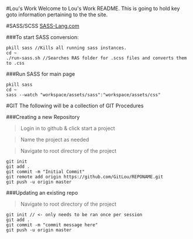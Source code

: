 #Lou's Work
Welcome to Lou's Work README. This is going to hold key goto information pertaining to the the site.

#SASS/SCSS
[SASS-Lang.com](http://sass-lang.com/)

###To start SASS conversion:
```
pkill sass //Kills all running sass instances.
cd ~
./run-sass.sh //Searches RAS folder for .scss files and converts them to .css
```
###Run SASS for main page
```
pkill sass
cd ~
sass --watch "workspace/assets/sass":"workspace/assets/css"
```

#GIT
The following will be a collection of GIT Procedures

###Creating a new Repository
> Login in to github & click start a project

> Name the project as needed

> Navigate to root directory of the project

```
git init
git add .
git commit -m "Initial Commit"
git remote add origin https://github.com/GitLou/REPONAME.git
git push -u origin master
```

###Updating an existing repo
> Navigate to root directory of the project

```
git init // <- only needs to be ran once per session
git add .
git commit -m "commit message here"
git push -u origin master
```